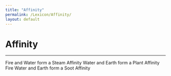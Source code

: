 ```yaml
---
title: "Affinity"
permalink: /Lexicon/Affinity/
layout: default
---
```

#  Affinity
---



Fire and Water form a Steam Affinity
Water and Earth form a Plant Affinity
Fire Water and Earth form a Soot Affinity